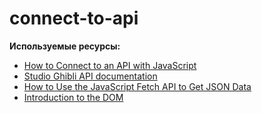 # connect-to-api

<b>Используемые ресурсы:</b>

<ul>
  <li><a href="https://www.taniarascia.com/how-to-connect-to-an-api-with-javascript/">How to Connect to an API with JavaScript</a></li>
  <li><a href="https://ghibliapi.herokuapp.com/">Studio Ghibli API documentation</a></li>
  <li><a href="https://www.taniarascia.com/how-to-use-the-javascript-fetch-api-to-get-json-data/">How to Use the JavaScript Fetch API to Get JSON Data</a></li>
  <li><a href="https://www.digitalocean.com/community/tutorials/introduction-to-the-dom">Introduction to the DOM</a></li>
</ul>
